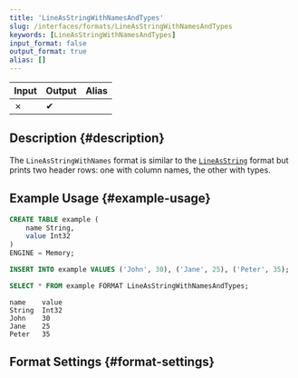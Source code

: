 ```yaml
---
title: 'LineAsStringWithNamesAndTypes'
slug: /interfaces/formats/LineAsStringWithNamesAndTypes
keywords: [LineAsStringWithNamesAndTypes]
input_format: false
output_format: true
alias: []
---
```


| Input | Output | Alias |
|-------|--------|-------|
| ✗     | ✔      |       |

## Description {#description}

The `LineAsStringWithNames` format is similar to the [`LineAsString`](./LineAsString.md) format 
but prints two header rows: one with column names, the other with types.

## Example Usage {#example-usage}

```sql
CREATE TABLE example (
    name String,
    value Int32
)
ENGINE = Memory;

INSERT INTO example VALUES ('John', 30), ('Jane', 25), ('Peter', 35);

SELECT * FROM example FORMAT LineAsStringWithNamesAndTypes;
```

```response title="Response"
name	value
String	Int32
John	30
Jane	25
Peter	35
```

## Format Settings {#format-settings}
